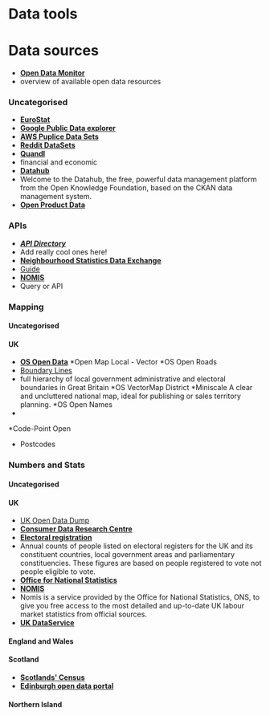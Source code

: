 # Data tools

# Data sources
* [__Open Data Monitor__](http://project.opendatamonitor.eu/project/)
 * overview of available open data resources 

### Uncategorised
* [__EuroStat__](http://ec.europa.eu/eurostat)
* [__Google Public Data explorer__](http://www.google.com/publicdata/directory)
* [__AWS Puplice Data Sets__](http://aws.amazon.com/public-data-sets/)
* [__Reddit DataSets__](https://www.reddit.com/r/datasets/new/)
* [__Quandl__](https://www.quandl.com/)
 * financial and economic 
* [__Datahub__](https://datahub.io/organization)
 * Welcome to the Datahub, the free, powerful data management platform from the Open Knowledge Foundation, based on the CKAN data management system.  
* [__Open Product Data__](http://product.okfn.org/)

### APIs
* [__***API Directory***__](http://www.programmableweb.com/)
 * Add really cool ones here!
* [__Neighbourhood Statistics Data Exchange__](http://www.neighbourhood.statistics.gov.uk/dissemination/Info.do?page=nde.htm)
 * [Guide](http://www.neighbourhood.statistics.gov.uk/HTMLDocs/downloads/About-the-NeSS-Data-Exchange-V2_1.pdf)
* [__NOMIS__](https://www.nomisweb.co.uk/home/detailedstats.asp)
 * Query or API


### Mapping
#### Uncategorised
#### UK
* [__OS Open Data__](https://www.ordnancesurvey.co.uk/business-and-government/products/opendata-products.html)
 *Open Map Local - Vector
 *OS Open Roads
 * [Boundary Lines](https://www.ordnancesurvey.co.uk/business-and-government/products/boundary-line.html)
  * full hierarchy of local government administrative and electoral boundaries in Great Britain
 *OS VectorMap District
 *Miniscale
  A clear and uncluttered national map, ideal for publishing or sales territory planning.
 *OS Open Names
  *
 *Code-Point Open
  * Postcodes

### Numbers and Stats
#### Uncategorised
#### UK
* [UK Open Data Dump](https://data.gov.uk/)
* [__Consumer Data Research Centre__](https://data.cdrc.ac.uk/)
* [__Electoral registration__](http://www.ons.gov.uk/peoplepopulationandcommunity/elections/electoralregistration)
 * Annual counts of people listed on electoral registers for the UK and its constituent countries, local government areas and parliamentary constituencies. These figures are based on people registered to vote not people eligible to vote.
* [__Office for National Statistics__](http://www.ons.gov.uk)
* [__NOMIS__](https://www.nomisweb.co.uk/)
 *  Nomis is a service provided by the Office for National Statistics, ONS, to give you free access to the most detailed and up-to-date UK labour market statistics from official sources.
*  [__UK DataService__](https://www.ukdataservice.ac.uk/)


#### England and Wales

#### Scotland
* [__Scotlands' Census__](http://www.scotlandscensus.gov.uk/)
* [__Edinburgh open data portal__](http://edinburghopendata.info/)

#### Northern Island
